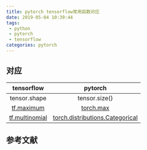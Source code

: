 ```yaml
---
title: pytorch tensorflow常用函数对应
date: 2019-05-04 10:39:44
tags:
 - python
 - pytorch
 - tensorflow
categories: pytorch
---
```


## 对应
|tensorflow | pytorch|
|:-:|:-:|
|tensor.shape| tensor.size()|
|[tf.maximum](https://github.com/mxxhcm/myown_code/blob/master/tf/some_ops/tf_maximum.py) |  [torch.max](https://github.com/mxxhcm/myown_code/blob/master/pytorch/pytorch_test/torch_max.py)|
|[tf.multinomial](https://github.com/mxxhcm/myown_code/blob/master/tf/some_ops/tf_multinominal.py)|[torch.distributions.Categorical](https://github.com/mxxhcm/myown_code/blob/master/pytorch/pytorch_test/torch_distribution.py)|

## 参考文献
